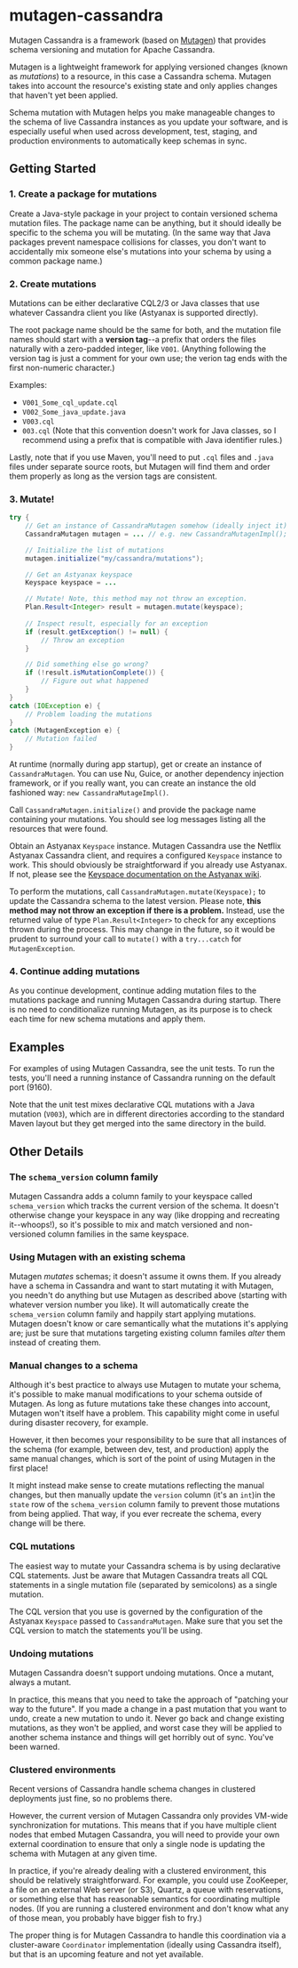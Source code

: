 mutagen-cassandra
=================

Mutagen Cassandra is a framework (based on [Mutagen](https://github.com/toddfast/mutagen)) that provides schema versioning and mutation for Apache Cassandra.

Mutagen is a lightweight framework for applying versioned changes (known as *mutations*) to a resource, in this case a Cassandra schema. Mutagen takes into account the resource's existing state and only applies changes that haven't yet been applied.

Schema mutation with Mutagen helps you make manageable changes to the schema of live Cassandra instances as you update your software, and is especially useful when used across development, test, staging, and production environments to automatically keep schemas in sync.

Getting Started
---------------

### 1. Create a package for mutations

Create a Java-style package in your project to contain versioned schema mutation files. The package name can be anything, but it should ideally be specific to the schema you will be mutating. (In the same way that Java packages prevent namespace collisions for classes, you don't want to accidentally mix someone else's mutations into your schema by using a common package name.)

### 2. Create mutations

Mutations can be either declarative CQL2/3 or Java classes that use whatever Cassandra client you like (Astyanax is supported directly).

The root package name should be the same for both, and the mutation file names should start with a **version tag**--a prefix that orders the files naturally with a zero-padded integer, like `V001`.  (Anything following the version tag is just a comment for your own use; the verion tag ends with the first non-numeric character.)

Examples:

* `V001_Some_cql_update.cql`
* `V002_Some_java_update.java`
* `V003.cql`
* `003.cql` (Note that this convention doesn't work for Java classes, so I recommend using a prefix that is compatible with Java identifier rules.)

Lastly, note that if you use Maven, you'll need to put `.cql` files and `.java` files under separate source roots, but Mutagen will find them and order them properly as long as the version tags are consistent. 

### 3. Mutate!

````java
try {
	// Get an instance of CassandraMutagen somehow (ideally inject it)
	CassandraMutagen mutagen = ... // e.g. new CassandraMutagenImpl();

	// Initialize the list of mutations
	mutagen.initialize("my/cassandra/mutations");

	// Get an Astyanax keyspace
	Keyspace keyspace = ...

	// Mutate! Note, this method may not throw an exception.
	Plan.Result<Integer> result = mutagen.mutate(keyspace);
	
	// Inspect result, especially for an exception
	if (result.getException() != null) {
		// Throw an exception
	}

	// Did something else go wrong?
	if (!result.isMutationComplete()) {
		// Figure out what happened
	}
}
catch (IOException e) {
	// Problem loading the mutations
}
catch (MutagenException e) {
	// Mutation failed
}
````

At runtime (normally during app startup), get or create an instance of `CassandraMutagen`. You can use Nu, Guice, or another dependency injection framework, or if you really want, you can create an instance the old fashioned way: `new CassandraMutageImpl()`.

Call `CassandraMutagen.initialize()` and provide the package name containing your mutations. You should see log messages listing all the resources that were found.

Obtain an Astyanax `Keyspace` instance. Mutagen Cassandra use the Netflix Astyanax Cassandra client, and requires a configured `Keyspace` instance to work. This should obviously be straightforward if you already use Astyanax. If not, please see the [Keyspace documentation on the Astyanax wiki](https://github.com/Netflix/astyanax/wiki/Create-keyspace-or-column-family).

To perform the mutations, call `CassandraMutagen.mutate(Keyspace);` to update the Cassandra schema to the latest version. Please note, **this method may not throw an exception if there is a problem.** Instead, use the returned value of type `Plan.Result<Integer>` to check for any exceptions thrown during the process. This may change in the future, so it would be prudent to surround your call to `mutate()` with a `try...catch` for `MutagenException`.

### 4. Continue adding mutations

As you continue development, continue adding mutation files to the mutations package and running Mutagen Cassandra during startup. There is no need to conditionalize running Mutagen, as its purpose is to check each time for new schema mutations and apply them.

Examples
--------

For examples of using Mutagen Cassandra, see the unit tests. To run the tests, you'll need a running instance of Cassandra running on the default port (9160).

Note that the unit test mixes declarative CQL mutations with a Java mutation (`V003`), which are in different directories according to the standard Maven layout but they get merged into the same directory in the build.

Other Details
-------------

### The `schema_version` column family

Mutagen Cassandra adds a column family to your keyspace called `schema_version` which tracks the current version of the schema. It doesn't otherwise change your keyspace in any way (like dropping and recreating it--whoops!), so it's possible to mix and match versioned and non-versioned column families in the same keyspace.

### Using Mutagen with an existing schema

Mutagen *mutates* schemas; it doesn't assume it owns them. If you already have a schema in Cassandra and want to start mutating it with Mutagen, you needn't do anything but use Mutagen as described above (starting with whatever version number you like). It will automatically create the `schema_version` column family and happily start applying mutations. Mutagen doesn't know or care semantically what the mutations it's applying are; just be sure that mutations targeting existing column familes *alter* them instead of creating them.

### Manual changes to a schema

Although it's best practice to always use Mutagen to mutate your schema, it's possible to make manual modifications to your schema outside of Mutagen. As long as future mutations take these changes into account, Mutagen won't itself have a problem. This capability might come in useful during disaster recovery, for example.

However, it then becomes your responsibility to be sure that all instances of the schema (for example, between dev, test, and production) apply the same manual changes, which is sort of the point of using Mutagen in the first place!

It might instead make sense to create mutations reflecting the manual changes, but then manually update the `version` column (it's an `int`)in the `state` row of the `schema_version` column family to prevent those mutations from being applied. That way, if you ever recreate the schema, every change will be there.

### CQL mutations

The easiest way to mutate your Cassandra schema is by using declarative CQL statements. Just be aware that Mutagen Cassandra treats all CQL statements in a single mutation file (separated by semicolons) as a single mutation.

The CQL version that you use is governed by the configuration of the Astyanax `Keyspace` passed to `CassandraMutagen`. Make sure that you set the CQL version to match the statements you'll be using.

### Undoing mutations

Mutagen Cassandra doesn't support undoing mutations. Once a mutant, always a mutant.

In practice, this means that you need to take the approach of "patching your way to the future". If you made a change in a past mutation that you want to undo, create a new mutation to undo it. Never go back and change existing mutations, as they won't be applied, and worst case they will be applied to another schema instance and things will get horribly out of sync. You've been warned.

### Clustered environments

Recent versions of Cassandra handle schema changes in clustered deployments just fine, so no problems there.

However, the current version of Mutagen Cassandra only provides VM-wide synchronization for mutations. This means that if you have multiple client nodes that embed Mutagen Cassandra, you will need to provide your own external coordination to ensure that only a single node is updating the schema with Mutagen at any given time.

In practice, if you're already dealing with a clustered environment, this should be relatively straightforward. For example, you could use ZooKeeper, a file on an external Web server (or S3), Quartz, a queue with reservations, or something else that has reasonable semantics for coordinating multiple nodes. (If you are running a clustered environment and don't know what any of those mean, you probably have bigger fish to fry.)

The proper thing is for Mutagen Cassandra to handle this coordination via a cluster-aware `Coordinator` implementation (ideally using Cassandra itself), but that is an upcoming feature and not yet available.